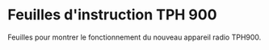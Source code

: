 # Feuilles d'instruction TPH 900
Feuilles pour montrer le fonctionnement du nouveau appareil radio TPH900.
